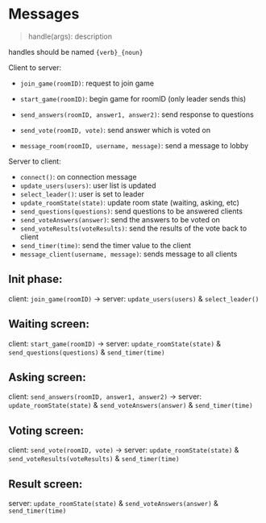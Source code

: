 # Messages

> handle(args): description

handles should be named `{verb}_{noun}`

Client to server:

- `join_game(roomID)`: request to join game
- `start_game(roomID)`: begin game for roomID (only leader sends this)
- `send_answers(roomID, answer1, answer2)`: send response to questions
- `send_vote(roomID, vote)`: send answer which is voted on

- `message_room(roomID, username, message)`: send a message to lobby

Server to client:

- `connect()`: on connection message
- `update_users(users)`: user list is updated
- `select_leader()`: user is set to leader
- `update_roomState(state)`: update room state (waiting, asking, etc)
- `send_questions(questions)`: send questions to be answered clients
- `send_voteAnswers(answer)`: send the answers to be voted on
- `send_voteResults(voteResults)`: send the results of the vote back to client
- `send_timer(time)`: send the timer value to the client
- `message_client(username, message)`: sends message to all clients

## Init phase:

client: `join_game(roomID)` -> server: `update_users(users)` & `select_leader()`

## Waiting screen:

client: `start_game(roomID)` -> server: `update_roomState(state)` & `send_questions(questions)` & `send_timer(time)` <!--  to asking screen -->

## Asking screen:

client: `send_answers(roomID, answer1, answer2)` -> server: `update_roomState(state)` & `send_voteAnswers(answer)` & `send_timer(time)` <!--  to voting screen -->

## Voting screen:

client: `send_vote(roomID, vote)` -> server: `update_roomState(state)` & `send_voteResults(voteResults)` & `send_timer(time)` <!-- to result screen -->

## Result screen:

server: `update_roomState(state)` & `send_voteAnswers(answer)` & `send_timer(time)` <!-- to voting screen -->
